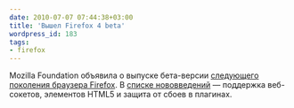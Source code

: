```yaml
---
date: 2010-07-07 07:44:38+03:00
title: 'Вышел Firefox 4 beta'
wordpress_id: 183
tags:
- firefox
---
```


Mozilla Foundation объявила о выпуске бета-версии [следующего поколения браузера Firefox][1]. В [списке нововведений][2] — поддержка веб-сокетов, элементов HTML5 и защита от сбоев в плагинах.

[1]: http://www.mozilla.com/en-US/firefox/beta/
[2]: http://www.mozilla.com/en-US/firefox/beta/features/
